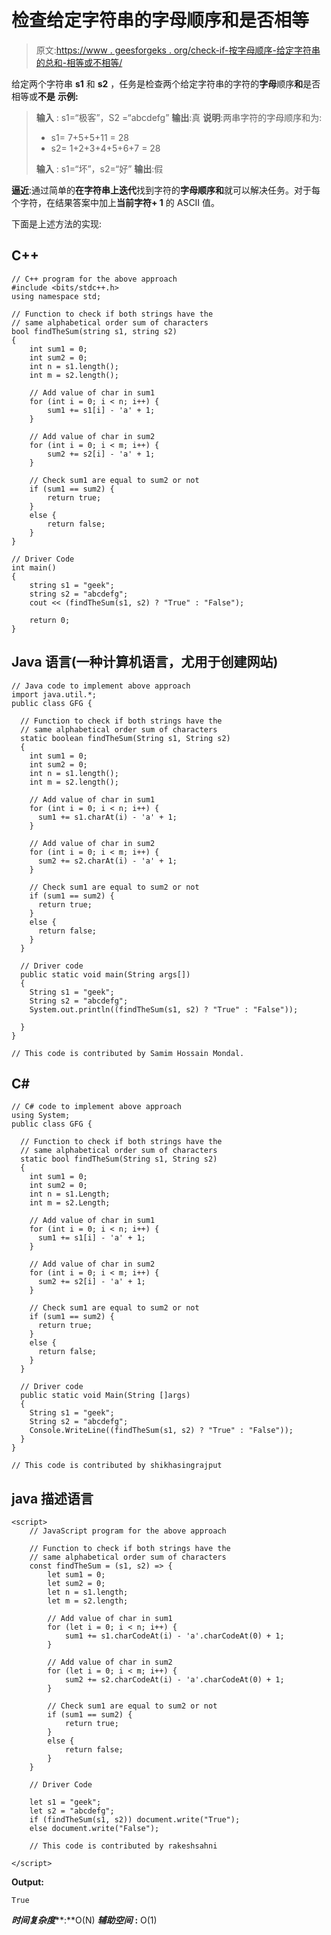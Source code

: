 # 检查给定字符串的字母顺序和是否相等

> 原文:[https://www . geesforgeks . org/check-if-按字母顺序-给定字符串的总和-相等或不相等/](https://www.geeksforgeeks.org/check-if-alphabetical-order-sum-of-given-strings-are-equal-or-not/)

给定两个字符串 **s1** 和 **s2** ，任务是检查两个给定字符串的字符的**字母**顺序**和**是否相等或**不是**
**示例:**

> **输入** : s1=“极客”，S2 =“abcdefg”
> **输出**:真
> **说明**:两串字符的字母顺序和为:
> 
> *   s1= 7+5+5+11 = 28
> *   s2= 1+2+3+4+5+6+7 = 28
>     
> 
> **输入** : s1=“坏”，s2=“好”
> **输出**:假

**逼近**:通过简单的**在字符串上迭代**找到字符的**字母顺序和**就可以解决任务。对于每个字符，在结果答案中加上**当前字符+ 1** 的 ASCII 值。

下面是上述方法的实现:

## C++

```
// C++ program for the above approach
#include <bits/stdc++.h>
using namespace std;

// Function to check if both strings have the
// same alphabetical order sum of characters
bool findTheSum(string s1, string s2)
{
    int sum1 = 0;
    int sum2 = 0;
    int n = s1.length();
    int m = s2.length();

    // Add value of char in sum1
    for (int i = 0; i < n; i++) {
        sum1 += s1[i] - 'a' + 1;
    }

    // Add value of char in sum2
    for (int i = 0; i < m; i++) {
        sum2 += s2[i] - 'a' + 1;
    }

    // Check sum1 are equal to sum2 or not
    if (sum1 == sum2) {
        return true;
    }
    else {
        return false;
    }
}

// Driver Code
int main()
{
    string s1 = "geek";
    string s2 = "abcdefg";
    cout << (findTheSum(s1, s2) ? "True" : "False");

    return 0;
}
```

## Java 语言(一种计算机语言，尤用于创建网站)

```
// Java code to implement above approach
import java.util.*;
public class GFG {

  // Function to check if both strings have the
  // same alphabetical order sum of characters
  static boolean findTheSum(String s1, String s2)
  {
    int sum1 = 0;
    int sum2 = 0;
    int n = s1.length();
    int m = s2.length();

    // Add value of char in sum1
    for (int i = 0; i < n; i++) {
      sum1 += s1.charAt(i) - 'a' + 1;
    }

    // Add value of char in sum2
    for (int i = 0; i < m; i++) {
      sum2 += s2.charAt(i) - 'a' + 1;
    }

    // Check sum1 are equal to sum2 or not
    if (sum1 == sum2) {
      return true;
    }
    else {
      return false;
    }
  }

  // Driver code
  public static void main(String args[])
  {
    String s1 = "geek";
    String s2 = "abcdefg";
    System.out.println((findTheSum(s1, s2) ? "True" : "False"));

  }
}

// This code is contributed by Samim Hossain Mondal.
```

## C#

```
// C# code to implement above approach
using System;
public class GFG {

  // Function to check if both strings have the
  // same alphabetical order sum of characters
  static bool findTheSum(String s1, String s2)
  {
    int sum1 = 0;
    int sum2 = 0;
    int n = s1.Length;
    int m = s2.Length;

    // Add value of char in sum1
    for (int i = 0; i < n; i++) {
      sum1 += s1[i] - 'a' + 1;
    }

    // Add value of char in sum2
    for (int i = 0; i < m; i++) {
      sum2 += s2[i] - 'a' + 1;
    }

    // Check sum1 are equal to sum2 or not
    if (sum1 == sum2) {
      return true;
    }
    else {
      return false;
    }
  }

  // Driver code
  public static void Main(String []args)
  {
    String s1 = "geek";
    String s2 = "abcdefg";
    Console.WriteLine((findTheSum(s1, s2) ? "True" : "False"));
  }
}

// This code is contributed by shikhasingrajput
```

## java 描述语言

```
<script>
    // JavaScript program for the above approach

    // Function to check if both strings have the
    // same alphabetical order sum of characters
    const findTheSum = (s1, s2) => {
        let sum1 = 0;
        let sum2 = 0;
        let n = s1.length;
        let m = s2.length;

        // Add value of char in sum1
        for (let i = 0; i < n; i++) {
            sum1 += s1.charCodeAt(i) - 'a'.charCodeAt(0) + 1;
        }

        // Add value of char in sum2
        for (let i = 0; i < m; i++) {
            sum2 += s2.charCodeAt(i) - 'a'.charCodeAt(0) + 1;
        }

        // Check sum1 are equal to sum2 or not
        if (sum1 == sum2) {
            return true;
        }
        else {
            return false;
        }
    }

    // Driver Code

    let s1 = "geek";
    let s2 = "abcdefg";
    if (findTheSum(s1, s2)) document.write("True");
    else document.write("False");

    // This code is contributed by rakeshsahni

</script>
```

**Output:** 

```
True
```

***时间复杂度*****:**O(N)
***辅助空间*** **:** O(1)